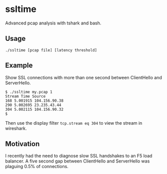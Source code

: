 # ssltime
Advanced pcap analysis with tshark and bash.
## Usage
```
./ssltime [pcap file] [latency threshold]
```
## Example
Show SSL connections with more than one second between ClientHello and ServerHello.
```
$ ./ssltime my.pcap 1
Stream Time Source
168 5.001915 104.156.90.38
290 5.002695 23.235.43.44
304 5.002115 104.156.90.32
$
```
Then use the display filter `tcp.stream eq 304` to view the stream in wireshark.
## Motivation
I recently had the need to diagnose slow SSL handshakes to an F5 load balancer. A five second gap between ClientHello and ServerHello was plaguing 0.5% of connections.
